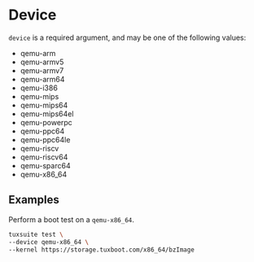 # Device

`device` is a required argument, and may be one of the following values:

* qemu-arm
* qemu-armv5
* qemu-armv7
* qemu-arm64
* qemu-i386
* qemu-mips
* qemu-mips64
* qemu-mips64el
* qemu-powerpc
* qemu-ppc64
* qemu-ppc64le
* qemu-riscv
* qemu-riscv64
* qemu-sparc64
* qemu-x86_64

## Examples

Perform a boot test on a `qemu-x86_64`.

```sh
tuxsuite test \
--device qemu-x86_64 \
--kernel https://storage.tuxboot.com/x86_64/bzImage
```
